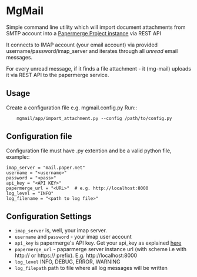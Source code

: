 MgMail
============

Simple command line utility which will import document attachments from SMTP account into a [Papermerge Project instance](https://github.com/ciur/papermerge) via REST API

It connects to IMAP account (your email account) via provided username/password/imap_server and iterates through all *unread* email messages.

For every unread message, if it finds a file attachment - it (mg-mail) uploads it via REST API to the papermerge service.


## Usage

Create a configuration file e.g. mgmail.config.py
Run::
    
        mgmail/app/import_attachment.py --config /path/to/config.py

## Configuration file


Configuration file must have .py extention and be a valid python file, example::

    imap_server = "mail.paper.net"
    username = "<username>"
    password = "<pass>"
    api_key = "<API KEY>"
    papermerge_url = "<URL>"  # e.g. http://localhost:8000
    log_level = "INFO"
    log_filename = "<path to log file>"

## Configuration Settings
    
* ``imap_server`` is, well, your imap server.
* ``username`` and ``password`` - your imap user account
* ``api_key`` is papermerge's API key. Get your api_key as explained [here](https://papermerge.readthedocs.io/en/latest/rest_api.html#get-a-token)
* ``papermerge_url`` - paparmerge server instance url (with scheme i.e with http:// or https:// prefix). E.g. http://localhost:8000
* ``log_level`` INFO, DEBUG, ERROR, WARNING
* ``log_filepath`` path to file where all log messages will be written
